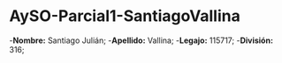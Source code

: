 # AySO-Parcial1-SantiagoVallina

-**Nombre:** Santiago Julián;
-**Apellido:** Vallina;
-**Legajo:** 115717;
-**División:** 316;
